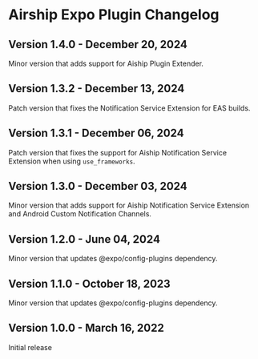 # Airship Expo Plugin Changelog

## Version 1.4.0 - December 20, 2024
Minor version that adds support for Aiship Plugin Extender.

## Version 1.3.2 - December 13, 2024
Patch version that fixes the Notification Service Extension for EAS builds.

## Version 1.3.1 - December 06, 2024
Patch version that fixes the support for Aiship Notification Service Extension when using `use_frameworks`.

## Version 1.3.0 - December 03, 2024
Minor version that adds support for Aiship Notification Service Extension and Android Custom Notification Channels.

## Version 1.2.0 - June 04, 2024
Minor version that updates @expo/config-plugins dependency.

## Version 1.1.0 - October 18, 2023
Minor version that updates @expo/config-plugins dependency.

## Version 1.0.0 - March 16, 2022
Initial release
